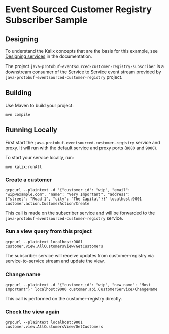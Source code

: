 # Event Sourced Customer Registry Subscriber Sample

## Designing

To understand the Kalix concepts that are the basis for this example, see [Designing services](https://docs.kalix.io/java/development-process.html) in the documentation.

The project `java-protobuf-eventsourced-customer-registry-subscriber` is a downstream consumer of the Service to Service event stream provided by `java-protobuf-eventsourced-customer-registry` project.

## Building

Use Maven to build your project:

```shell
mvn compile
```

## Running Locally

First start the `java-protobuf-eventsourced-customer-registry` service and proxy. It will run with the default service and proxy ports (`8080` and `9000`).

To start your service locally, run:

```shell
mvn kalix:runAll
```

### Create a customer

```shell
grpcurl --plaintext -d '{"customer_id": "wip", "email": "wip@example.com", "name": "Very Important", "address": 
{"street": "Road 1", "city": "The Capital"}}' localhost:9001  customer.action.CustomerAction/Create
```

This call is made on the subscriber service and will be forwarded to the `java-protobuf-eventsourced-customer-registry` service.

### Run a view query from this project

```shell
grpcurl --plaintext localhost:9001 customer.view.AllCustomersView/GetCustomers
```

The subscriber service will receive updates from customer-registry via service-to-service stream and update the view.

### Change name

```shell
grpcurl --plaintext -d '{"customer_id": "wip", "new_name": "Most Important"}' localhost:9000 customer.api.CustomerService/ChangeName
```

This call is performed on the customer-registry directly.
  
### Check the view again

```shell
grpcurl --plaintext localhost:9001 customer.view.AllCustomersView/GetCustomers
```
